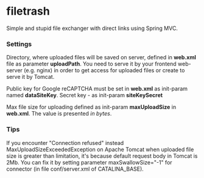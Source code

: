 # filetrash
Simple and stupid file exchanger with direct links using Spring MVC.

### Settings
Directory, where uploaded files will be saved on server, defined in **web.xml**
 file as parameter **uploadPath**. You need to serve it by your 
 frontend web-server (e.g. nginx) in order to get access for uploaded files
 or create <Context path="context/uploadPath" docBase="realPathOnServer"/> to 
 serve it by Tomcat.
 
  Public key for Google reCAPTCHA must be set in **web.xml** as init-param named
  **dataSiteKey**. Secret key - as init-param **siteKeySecret**
 
 Max file size for uploading defined as init-param **maxUploadSize** in 
 **web.xml**. 
 The value is presented *in bytes*.
 
### Tips
If you encounter "Connection refused" instead MaxUploadSizeExceededException
 on Apache Tomcat when uploaded 
file size is greater than limitation, it's because default request body in 
Tomcat is 2Mb. You can fix it by setting parameter maxSwallowSize="-1" for  
connector (in file conf/server.xml of CATALINA_BASE). 